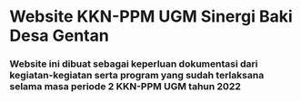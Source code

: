 # Website KKN-PPM UGM Sinergi Baki Desa Gentan

### Website ini dibuat sebagai keperluan dokumentasi dari kegiatan-kegiatan serta program yang sudah terlaksana selama masa periode 2 KKN-PPM UGM tahun 2022
